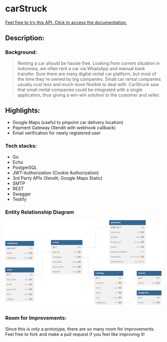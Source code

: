 # carStruck

[Feel free to try this API. Click to access the documentation.](https://carstruck-4d6b89ee5e4e.herokuapp.com/swagger/index.html)

## Description:

### Background:

> Renting a car should be hassle free. Looking from current situation in Indonesia, we often rent a car via WhatsApp and manual bank transfer. Sure there are many digital rental car platform, but most of the time they're owned by big companies. Small car rental companies usually cost less and much more flexible to deal with. CarStruck saw that small rental companies could be integrated with a single application, thus giving a win-win solution to the customer and seller.

## Highlights:

* Google Maps (useful to pinpoint car delivery location)
* Payment Gateway (Xendit with webhook callback)
* Email verification for newly registered user

### Tech stacks:

* Go
* Echo
* PostgreSQL
* JWT-Authorization (Cookie Authorization)
* 3rd Party APIs (Xendit, Google Maps Static)
* SMTP
* REST
* Swagger
* Testify

### Entity Relationship Diagram

![ERD](./misc/ERD.svg)

### Room for Improvements:

Since this is only a prototype, there are so many room for improvements. Feel free to fork and make a pull request if you feel like improving it!